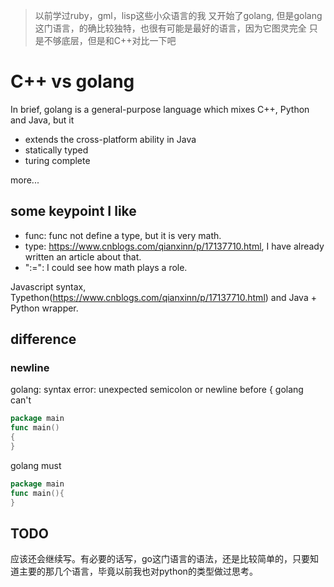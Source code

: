 > 以前学过ruby，gml，lisp这些小众语言的我
> 又开始了golang, 但是golang这门语言，的确比较独特，也很有可能是最好的语言，因为它图灵完全
> 只是不够底层，但是和C++对比一下吧

# C++ vs golang

In brief, golang is a general-purpose language which mixes C++, Python and Java, but it 

- extends the cross-platform ability in Java
- statically typed
- turing complete

more...

## some keypoint I like

- func: func not define a type, but it is very math.
- type: https://www.cnblogs.com/qianxinn/p/17137710.html, I have already written an article about that.
- ":=": I could see how math plays a role. 

Javascript syntax, Typethon(https://www.cnblogs.com/qianxinn/p/17137710.html) and Java + Python wrapper.

## difference

### newline

golang: syntax error: unexpected semicolon or newline before {
golang can't
```go
package main
func main()
{
}
```
golang must
```go
package main
func main(){
}
```

## TODO
应该还会继续写。有必要的话写，go这门语言的语法，还是比较简单的，只要知道主要的那几个语言，毕竟以前我也对python的类型做过思考。